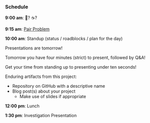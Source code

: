 ### Schedule

**9:00 am**: :tea:? :coffee:?

**9:15 am**: [Pair Problem](pair.md)

**10:00 am**: Standup (status / roadblocks / plan for the day)

Presentations are tomorrow!

Tomorrow you have four minutes (strict) to present, followed by Q&A!

Get your time from standing up to presenting under ten seconds!

Enduring artifacts from this project:

 * Repository on GitHub with a descriptive name
 * Blog post(s) about your project
     * Make use of slides if appropriate

**12:00 pm**: Lunch

**1:30 pm**: Investigation Presentation
